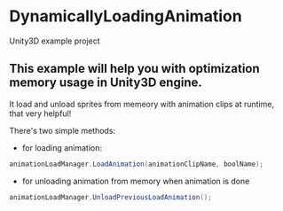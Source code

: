 # DynamicallyLoadingAnimation
 Unity3D example project

## This example will help you with optimization memory usage in Unity3D engine.
It load and unload sprites from memeory with animation clips at runtime, that very helpful!

There's two simple methods:

- for loading animation:
``` csharp
animationLoadManager.LoadAnimation(animationClipName, boolName);
```
	
- for unloading animation from memory when animation is done
	
```csharp
animationLoadManager.UnloadPreviousLoadAnimation();
```

	
